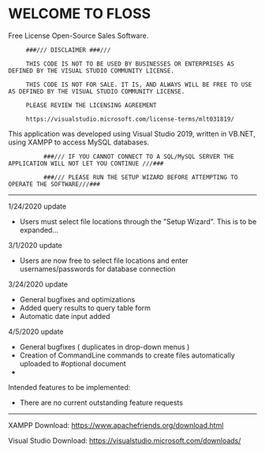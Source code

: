 # WELCOME TO FLOSS
Free License Open-Source Sales Software.

         ###/// DISCLAIMER ###///
         
         THIS CODE IS NOT TO BE USED BY BUSINESSES OR ENTERPRISES AS DEFINED BY THE VISUAL STUDIO COMMUNITY LICENSE.
         
         THIS CODE IS NOT FOR SALE. IT IS, AND ALWAYS WILL BE FREE TO USE AS DEFINED BY THE VISUAL STUDIO COMMUNITY LICENSE.
         
         PLEASE REVIEW THE LICENSING AGREEMENT
         
         https://visualstudio.microsoft.com/license-terms/mlt031819/
        
   
This application was developed using Visual Studio 2019, written in VB.NET, using XAMPP to access MySQL databases.

              ###/// IF YOU CANNOT CONNECT TO A SQL/MySQL SERVER THE APPLICATION WILL NOT LET YOU CONTINUE ///###
              
              ###/// PLEASE RUN THE SETUP WIZARD BEFORE ATTEMPTING TO OPERATE THE SOFTWARE///###

______________________________________________________________________________________

1/24/2020 update

- Users must select file locations through the "Setup Wizard". This is to be expanded...

3/1/2020 update
 - Users are now free to select file locations and enter usernames/passwords for database connection

3/24/2020 update
 - General bugfixes and optimizations
 - Added query results to query table form
 - Automatic date input added
 
4/5/2020 update
 - General bugfixes ( duplicates in drop-down menus )
 - Creation of CommandLine commands to create files automatically uploaded to #optional document
 - 

Intended features to be implemented:
 - There are no current outstanding feature requests
_________________________________________________________________________________________

XAMPP Download: https://www.apachefriends.org/download.html

Visual Studio Download: https://visualstudio.microsoft.com/downloads/
